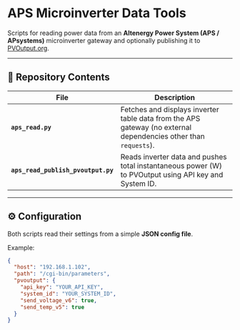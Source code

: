 # APS Microinverter Data Tools

Scripts for reading power data from an **Altenergy Power System (APS / APsystems)** microinverter gateway and optionally publishing it to [PVOutput.org](https://pvoutput.org).

---

## 📁 Repository Contents

| File | Description |
|------|--------------|
| **`aps_read.py`** | Fetches and displays inverter table data from the APS gateway (no external dependencies other than `requests`). |
| **`aps_read_publish_pvoutput.py`** | Reads inverter data and pushes total instantaneous power (W) to PVOutput using API key and System ID. |

---

## ⚙️ Configuration

Both scripts read their settings from a simple **JSON config file**.

Example:

```json
{
  "host": "192.168.1.102",
  "path": "/cgi-bin/parameters",
  "pvoutput": {
    "api_key": "YOUR_API_KEY",
    "system_id": "YOUR_SYSTEM_ID",
    "send_voltage_v6": true,
    "send_temp_v5": true
  }
}
